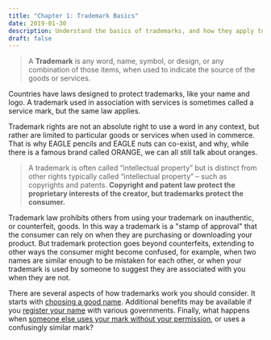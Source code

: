 ```yaml
---
title: "Chapter 1: Trademark Basics"
date: 2019-01-30
description: Understand the basics of trademarks, and how they apply to picking a name and logo for your project.
draft: false
---
```


>A **Trademark** is any word, name, symbol, or design, or any combination of those items, when used to indicate the source of the goods or services.

Countries have laws designed to protect trademarks, like your name and logo. A trademark used in association with services is sometimes called a service mark, but the same law applies.

Trademark rights are not an absolute right to use a word in any context, but rather are limited to particular goods or services when used in commerce. That is why EAGLE pencils and EAGLE nuts can co-exist, and why, while there is a famous brand called ORANGE, we can all still talk about oranges.

>A trademark is often called “intellectual property” but is distinct from other rights typically called “intellectual property” – such as copyrights and patents. **Copyright and patent law protect the proprietary interests of the creator, but trademarks protect the consumer.**

Trademark law prohibits others from using your trademark on inauthentic, or counterfeit, goods. In this way a trademark is a "stamp of approval" that the consumer can rely on when they are purchasing or downloading your product. But trademark protection goes beyond counterfeits, extending to other ways the consumer might become confused, for example, when two names are similar enough to be mistaken for each other, or when your trademark is used by someone to suggest they are associated with you when they are not.

There are several aspects of how trademarks work you should consider. It starts with [choosing a good name](https://fossmarks.org/post/2choosingname/). Additional benefits may be available if you [register your name](https://fossmarks.org/post/5registration/) with various governments. Finally, what happens when [someone else uses your mark without your permission](https://fossmarks.org/post/7infringement/), or uses a confusingly similar mark?

